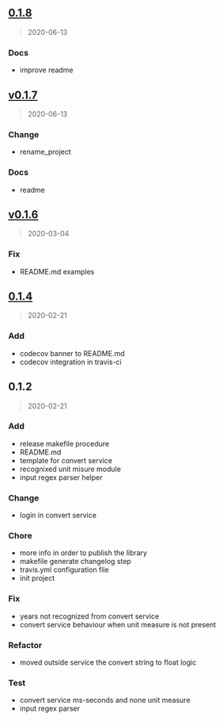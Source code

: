 
<a name="0.1.8"></a>
## [0.1.8](https://github.com/massicer/Env-Time-Converter/compare/v0.1.7...0.1.8)

> 2020-06-13

### Docs

* improve readme


<a name="v0.1.7"></a>
## [v0.1.7](https://github.com/massicer/Env-Time-Converter/compare/v0.1.6...v0.1.7)

> 2020-06-13

### Change

* rename_project

### Docs

* readme


<a name="v0.1.6"></a>
## [v0.1.6](https://github.com/massicer/Env-Time-Converter/compare/0.1.4...v0.1.6)

> 2020-03-04

### Fix

* README.md examples


<a name="0.1.4"></a>
## [0.1.4](https://github.com/massicer/Env-Time-Converter/compare/0.1.2...0.1.4)

> 2020-02-21

### Add

* codecov banner to README.md
* codecov integration in travis-ci


<a name="0.1.2"></a>
## 0.1.2

> 2020-02-21

### Add

* release makefile procedure
* README.md
* template for convert service
* recognixed unit misure module
* input regex parser helper

### Change

* login in convert service

### Chore

* more info in order to publish the library
* makefile generate changelog step
* travis.yml configuration file
* init project

### Fix

* years not recognized from convert service
* convert service behaviour when unit measure is not present

### Refactor

* moved outside service the convert string to float logic

### Test

* convert service ms-seconds and none unit measure
* input regex parser

